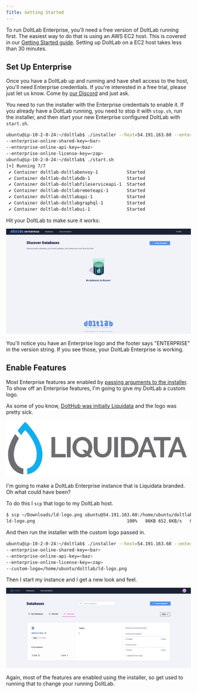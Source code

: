```yaml
---
Title: Getting Started
---
```


To run DoltLab Enterprise, you'll need a free version of DoltLab running first. The easiest way to do that is using an AWS EC2 host. This is covered in our [Getting Started guide](../introduction/getting-started). Setting up DoltLab on a EC2 host takes less than 30 minutes.

## Set Up Enterprise

Once you have a DoltLab up and running and have shell access to the host, you'll need Enterprise credentials. If you're interested in a free trial, please just let us know. Come by [our Discord](https://discord.gg/gqr7K4VNKe) and just ask.

You need to run the installer with the Enterprise credentials to enable it. If you already have a DoltLab running, you need to stop it with `stop.sh`, run the installer, and then start your new Enterprise configured DoltLab with `start.sh`.

```sh
ubuntu@ip-10-2-0-24:~/doltlab$ ./installer --host=54.191.163.60 --enterprise-online-product-code=<foo>
--enterprise-online-shared-key=<bar> 
--enterprise-online-api-key=<baz> 
--enterprise-online-license-key=<zap>
ubuntu@ip-10-2-0-24:~/doltlab$ ./start.sh 
[+] Running 7/7
 ✔ Container doltlab-doltlabenvoy-1           Started                      0.6s 
 ✔ Container doltlab-doltlabdb-1              Started                      0.5s 
 ✔ Container doltlab-doltlabfileserviceapi-1  Started                      0.8s 
 ✔ Container doltlab-doltlabremoteapi-1       Started                      1.1s 
 ✔ Container doltlab-doltlabapi-1             Started                      1.3s 
 ✔ Container doltlab-doltlabgraphql-1         Started                      1.5s 
 ✔ Container doltlab-doltlabui-1              Started                      1.7s
```

Hit your DoltLab to make sure it works:

![Enterprise Works](../../.gitbook/assets/doltlab-enterprise-works.png)

You'll notice you have an Enterprise logo and the footer says "ENTERPRISE" in the version string. If you see those, your DoltLab Enterprise is working.

## Enable Features

Most Enterprise features are enabled by [passing arguments to the installer](../guides/enterprise). To show off an Enterprise features, I'm going to give my DoltLab a custom logo.

As some of you know, [DoltHub was initially Liquidata](https://www.dolthub.com/blog/2020-09-25-dolthub-rebrand/) and the logo was pretty sick.

![Liquidata Logo](../../.gitbook/assets/ld-logo.png)

I'm going to make a DoltLab Enterprise instance that is Liquidata branded. Oh what could have been?

To do this I `scp` that logo to my DoltLab host.

```sh
$ scp ~/Downloads/ld-logo.png ubuntu@54.191.163.60:/home/ubuntu/doltlab/ 
ld-logo.png                                   100%   86KB 652.6KB/s   00:00 
```

And then run the installer with the custom logo passed in.

```sh
ubuntu@ip-10-2-0-24:~/doltlab$ ./installer --host=54.191.163.60 --enterprise-online-product-code=<foo>
--enterprise-online-shared-key=<bar> 
--enterprise-online-api-key=<baz> 
--enterprise-online-license-key=<zap>
--custom-logo=/home/ubuntu/doltlab/ld-logo.png
```

Then I start my instance and I get a new look and feel.

![DoltLab custom logo](../../.gitbook/assets/doltlab-custom-logo.png)

Again, most of the features are enabled using the installer, so get used to running that to change your running DoltLab.